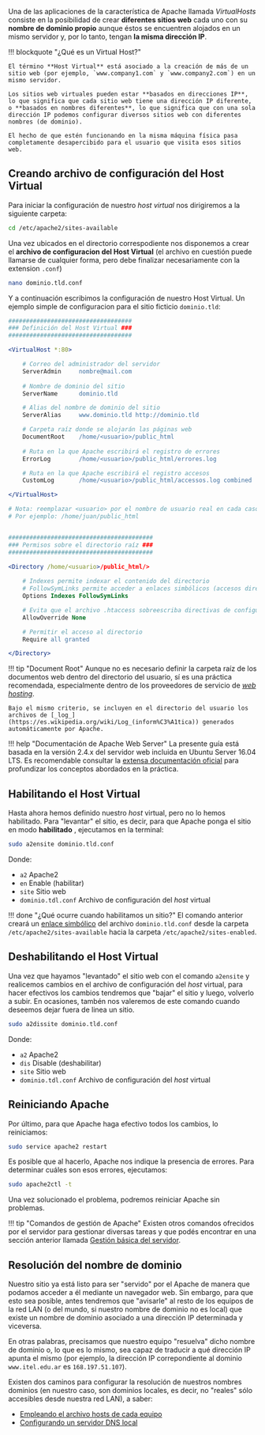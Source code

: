Una de las aplicaciones de la característica de Apache llamada _VirtualHosts_ consiste en la posibilidad de crear **diferentes sitios web** cada uno con su **nombre de dominio propio** aunque éstos se encuentren alojados en un mismo servidor y, por lo tanto, tengan **la misma dirección IP**. 

!!! blockquote "¿Qué es un Virtual Host?"

	El término **Host Virtual** está asociado a la creación de más de un sitio web (por ejemplo, `www.company1.com` y `www.company2.com`) en un mismo servidor. 

	Los sitios web virtuales pueden estar **basados en direcciones IP**, lo que significa que cada sitio web tiene una dirección IP diferente, o **basados en nombres diferentes**, lo que significa que con una sola dirección IP podemos configurar diversos sitios web con diferentes nombres (de dominio). 

	El hecho de que estén funcionando en la misma máquina física pasa completamente desapercibido para el usuario que visita esos sitios web.

## Creando archivo de configuración del Host Virtual

Para iniciar la configuración de nuestro _host virtual_ nos dirigiremos a la siguiente carpeta: 

```bash
cd /etc/apache2/sites-available
```

Una vez ubicados en el directorio correspodiente nos disponemos a crear el **archivo de configuracion del Host Virtual** (el archivo en cuestión puede llamarse de cualquier forma, pero debe finalizar necesariamente con la extension `.conf`)

```bash
nano dominio.tld.conf
```

Y a continuación escribimos la configuración de nuestro Host Virtual. Un ejemplo simple de configuracion para el sitio ficticio `dominio.tld`:


```apache linenums="1"
###################################
### Definición del Host Virtual ###
###################################

<VirtualHost *:80>

	# Correo del administrador del servidor
	ServerAdmin		nombre@mail.com
	 
	# Nombre de dominio del sitio
	ServerName		dominio.tld

	# Alias del nombre de dominio del sitio
	ServerAlias		www.dominio.tld http://dominio.tld

	# Carpeta raíz donde se alojarán las páginas web 
	DocumentRoot	/home/<usuario>/public_html	
	 
	# Ruta en la que Apache escribirá el registro de errores
	ErrorLog		/home/<usuario>/public_html/errores.log

	# Ruta en la que Apache escribirá el registro accesos
	CustomLog		/home/<usuario>/public_html/accessos.log combined

</VirtualHost>

# Nota: reemplazar <usuario> por el nombre de usuario real en cada caso. 
# Por ejemplo: /home/juan/public_html


#########################################
### Permisos sobre el directorio raíz ###
#########################################

<Directory /home/<usuario>/public_html/>
	
	# Indexes permite indexar el contenido del directorio 
	# FollowSymLinks permite acceder a enlaces simbólicos (accesos directos)
	Options Indexes FollowSymLinks

	# Evita que el archivo .htaccess sobreescriba directivas de configuración
    AllowOverride None

    # Permitir el acceso al directorio
    Require all granted

</Directory>     

```

!!! tip "Document Root"
	Aunque no es necesario definir la carpeta raíz de los documentos web dentro del directorio del usuario, sí es una práctica recomendada, especialmente dentro de los proveedores de servicio de [_web hosting_](https://es.wikipedia.org/wiki/Alojamiento_web).

	Bajo el mismo criterio, se incluyen en el directorio del usuario los archivos de [_log_](https://es.wikipedia.org/wiki/Log_(inform%C3%A1tica)) generados automáticamente por Apache.  

!!! help "Documentación de Apache Web Server"
	La presente guía está basada en la versión 2.4.x del servidor web incluida en Ubuntu Server 16.04 LTS. Es recomendable consultar la [extensa documentación oficial](https://httpd.apache.org/docs/2.4/es/) para profundizar los conceptos abordados en la práctica.  

## Habilitando el Host Virtual

Hasta ahora hemos definido nuestro _host_ virtual, pero no lo hemos habilitado. Para "levantar" el sitio, es decir, para que Apache ponga el sitio en modo **habilitado** , ejecutamos en la terminal:

```bash
sudo a2ensite dominio.tld.conf
```
Donde:

* `a2` 		Apache2
* `en`		Enable (habilitar)
* `site`	Sitio web 
* `dominio.tdl.conf` Archivo de configuración del _host_ virtual

!!! done "¿Qué ocurre cuando habilitamos un sitio?"
		El comando anterior creará un [enlace simbólico](https:_es.wikipedia.org/wiki/Enlace_simb%C3%B3lico) del archivo `dominio.tld.conf` desde la carpeta `/etc/apache2/sites-available` hacia la carpeta `/etc/apache2/sites-enabled`. 

## Deshabilitando el Host Virtual
Una vez que hayamos "levantado" el sitio web con el comando `a2ensite` y realicemos cambios en el archivo de configuración del _host_ virtual, para hacer efectivos los cambios tendremos que "bajar" el sitio y luego, volverlo a subir. En ocasiones, tambén nos valeremos de este comando cuando deseemos dejar fuera de linea un sitio.


```bash
sudo a2dissite dominio.tld.conf
```
Donde:

* `a2` 		Apache2
* `dis`		Disable (deshabilitar)
* `site`	Sitio web 
* `dominio.tdl.conf` Archivo de configuración del _host_ virtual


## Reiniciando Apache 
Por último, para que Apache haga efectivo todos los cambios, lo reiniciamos: 

```bash
sudo service apache2 restart
```

Es posible que al hacerlo, Apache nos indique la presencia de errores. Para determinar cuáles son esos errores, ejecutamos: 

```bash
sudo apache2ctl -t
```
Una vez solucionado el problema, podremos reiniciar Apache sin problemas. 

!!! tip "Comandos de gestión de Apache"
		Existen otros comandos ofrecidos por el servidor para gestionar diversas tareas y que podés encontrar en una sección anterior llamada [Gestión básica del servidor](lamp-basics.md#gestion-general-del-servidor). 

## Resolución del nombre de dominio
Nuestro sitio ya está listo para ser "servido" por el Apache de manera que podamos acceder a él mediante un navegador web. Sin embargo, para que esto sea posible, antes tendremos que "avisarle" al resto de los equipos de la red LAN (o del mundo, si nuestro nombre de dominio no es local) que existe un nombre de dominio asociado a una dirección IP determinada y viceversa. 

En otras palabras, precisamos que nuestro equipo "resuelva" dicho nombre de dominio o, lo que es lo mismo, sea capaz de traducir a qué dirección IP apunta el mismo (por ejemplo, la dirección IP correpondiente al dominio `www.itel.edu.ar` es `168.197.51.107`). 

Existen dos caminos para configurar la resolución de nuestros nombres dominios (en nuestro caso, son dominios locales, es decir, no "reales" sólo accesibles desde nuestra red LAN), a saber: 

* [Empleando el archivo hosts de cada equipo](../dns/dns-hosts.md)
* [Configurando un servidor DNS local](../dns/bind) 